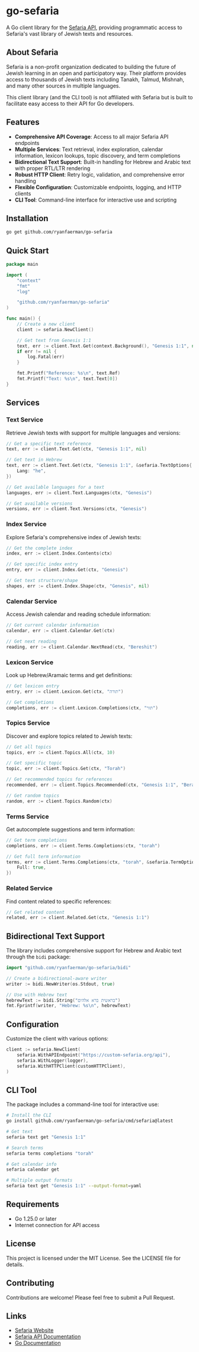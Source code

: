 # go-sefaria

A Go client library for the [Sefaria API](https://www.sefaria.org/api), providing programmatic access to Sefaria's vast library of Jewish texts and resources.

## About Sefaria

Sefaria is a non-profit organization dedicated to building the future of Jewish learning in an open and participatory way. Their platform provides access to thousands of Jewish texts including Tanakh, Talmud, Mishnah, and many other sources in multiple languages.

This client library (and the CLI tool) is not affiliated with Sefaria but is built to facilitate easy access to their API for Go developers.

## Features

- **Comprehensive API Coverage**: Access to all major Sefaria API endpoints
- **Multiple Services**: Text retrieval, index exploration, calendar information, lexicon lookups, topic discovery, and term completions
- **Bidirectional Text Support**: Built-in handling for Hebrew and Arabic text with proper RTL/LTR rendering
- **Robust HTTP Client**: Retry logic, validation, and comprehensive error handling
- **Flexible Configuration**: Customizable endpoints, logging, and HTTP clients
- **CLI Tool**: Command-line interface for interactive use and scripting

## Installation

```bash
go get github.com/ryanfaerman/go-sefaria
```

## Quick Start

```go
package main

import (
    "context"
    "fmt"
    "log"

    "github.com/ryanfaerman/go-sefaria"
)

func main() {
    // Create a new client
    client := sefaria.NewClient()

    // Get text from Genesis 1:1
    text, err := client.Text.Get(context.Background(), "Genesis 1:1", nil)
    if err != nil {
        log.Fatal(err)
    }

    fmt.Printf("Reference: %s\n", text.Ref)
    fmt.Printf("Text: %s\n", text.Text[0])
}
```

## Services

### Text Service
Retrieve Jewish texts with support for multiple languages and versions:

```go
// Get a specific text reference
text, err := client.Text.Get(ctx, "Genesis 1:1", nil)

// Get text in Hebrew
text, err := client.Text.Get(ctx, "Genesis 1:1", &sefaria.TextOptions{
    Lang: "he",
})

// Get available languages for a text
languages, err := client.Text.Languages(ctx, "Genesis")

// Get available versions
versions, err := client.Text.Versions(ctx, "Genesis")
```

### Index Service
Explore Sefaria's comprehensive index of Jewish texts:

```go
// Get the complete index
index, err := client.Index.Contents(ctx)

// Get specific index entry
entry, err := client.Index.Get(ctx, "Genesis")

// Get text structure/shape
shapes, err := client.Index.Shape(ctx, "Genesis", nil)
```

### Calendar Service
Access Jewish calendar and reading schedule information:

```go
// Get current calendar information
calendar, err := client.Calendar.Get(ctx)

// Get next reading
reading, err := client.Calendar.NextRead(ctx, "Bereshit")
```

### Lexicon Service
Look up Hebrew/Aramaic terms and get definitions:

```go
// Get lexicon entry
entry, err := client.Lexicon.Get(ctx, "תורה")

// Get completions
completions, err := client.Lexicon.Completions(ctx, "תור")
```

### Topics Service
Discover and explore topics related to Jewish texts:

```go
// Get all topics
topics, err := client.Topics.All(ctx, 10)

// Get specific topic
topic, err := client.Topics.Get(ctx, "Torah")

// Get recommended topics for references
recommended, err := client.Topics.Recommended(ctx, "Genesis 1:1", "Berakhot 2a")

// Get random topics
random, err := client.Topics.Random(ctx)
```

### Terms Service
Get autocomplete suggestions and term information:

```go
// Get term completions
completions, err := client.Terms.Completions(ctx, "torah")

// Get full term information
terms, err := client.Terms.Completions(ctx, "torah", &sefaria.TermOptions{
    Full: true,
})
```

### Related Service
Find content related to specific references:

```go
// Get related content
related, err := client.Related.Get(ctx, "Genesis 1:1")
```

## Bidirectional Text Support

The library includes comprehensive support for Hebrew and Arabic text through the `bidi` package:

```go
import "github.com/ryanfaerman/go-sefaria/bidi"

// Create a bidirectional-aware writer
writer := bidi.NewWriter(os.Stdout, true)

// Use with Hebrew text
hebrewText := bidi.String("בראשית ברא אלהים")
fmt.Fprintf(writer, "Hebrew: %s\n", hebrewText)
```

## Configuration

Customize the client with various options:

```go
client := sefaria.NewClient(
    sefaria.WithAPIEndpoint("https://custom-sefaria.org/api"),
    sefaria.WithLogger(logger),
    sefaria.WithHTTPClient(customHTTPClient),
)
```

## CLI Tool

The package includes a command-line tool for interactive use:

```bash
# Install the CLI
go install github.com/ryanfaerman/go-sefaria/cmd/sefaria@latest

# Get text
sefaria text get "Genesis 1:1"

# Search terms
sefaria terms completions "torah"

# Get calendar info
sefaria calendar get

# Multiple output formats
sefaria text get "Genesis 1:1" --output-format=yaml
```

## Requirements

- Go 1.25.0 or later
- Internet connection for API access

## License

This project is licensed under the MIT License. See the LICENSE file for details.

## Contributing

Contributions are welcome! Please feel free to submit a Pull Request.

## Links

- [Sefaria Website](https://www.sefaria.org)
- [Sefaria API Documentation](https://www.sefaria.org/api)
- [Go Documentation](https://pkg.go.dev/github.com/ryanfaerman/go-sefaria)
